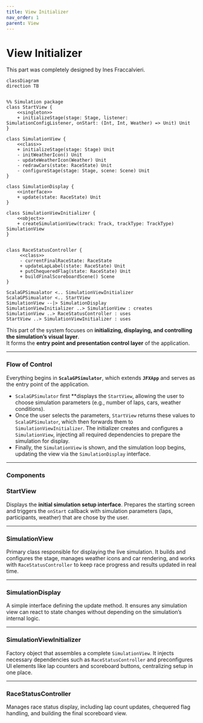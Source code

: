 ```yaml
---
title: View Initializer
nav_order: 1
parent: View
---
```

# View Initializer
This part was completely designed by Ines Fraccalvieri.
```mermaid
classDiagram
direction TB


%% Simulation package
class StartView {
    <<singleton>>
    + initializeStage(stage: Stage, listener: SimulationConfigListener, onStart: (Int, Int, Weather) => Unit) Unit
}

class SimulationView {
    <<class>>
    + initializeStage(stage: Stage) Unit
    - initWeatherIcon() Unit
    - updateWeatherIcon(Weather) Unit
    - redrawCars(state: RaceState) Unit
    - configureStage(stage: Stage, scene: Scene) Unit
}

class SimulationDisplay {
    <<interface>>
    + update(state: RaceState) Unit
}

class SimulationViewInitializer {
    <<object>>
    + createSimulationView(track: Track, trackType: TrackType) SimulationView
}


class RaceStatusController {
     <<class>>
     - currentFinalRaceState: RaceState
     + updateLapLabel(state: RaceState) Unit
     + putChequeredFlag(state: RaceState) Unit
     + buildFinalScoreboardScene() Scene
}

ScalaGPSimualator <.. SimulationViewInitializer
ScalaGPSimualator <.. StartView
SimulationView --|> SimulationDisplay
SimulationViewInitializer ..> SimulationView : creates
SimulationView ..> RaceStatusController : uses
StartView ..> SimulationViewInitializer : uses

```
This part of the system focuses on **initializing, displaying, and controlling the simulation’s visual layer**.  
It forms the **entry point and presentation control layer** of the application.

---

### Flow of Control

Everything begins in **`ScalaGPSimulator`**, which extends **`JFXApp`** and serves as the entry point of the application.
- `ScalaGPSimulator` first **displays the `StartView`, allowing the user to choose simulation parameters (e.g., number of laps, cars, weather conditions).
- Once the user selects the parameters, `StartView` returns these values to `ScalaGPSimulator`, which then forwards them to `SimulationViewInitializer`. The initializer creates and configures a `SimulationView`, injecting all required dependencies to prepare the simulation for display.
- Finally, the `SimulationView` is shown, and the simulation loop begins, updating the view via the `SimulationDisplay` interface.

---

### Components

### StartView

Displays the **initial simulation setup interface**. Prepares the starting screen and triggers the `onStart` callback with simulation parameters (laps, participants, weather) that are chose by the user.


---

### SimulationView
Primary class responsible for displaying the live simulation. It builds and configures the stage, manages weather icons and car rendering, and works with `RaceStatusController` to keep race progress and results updated in real time.

---

### SimulationDisplay
A simple interface defining the update method. It ensures any simulation view can react to state changes without depending on the simulation’s internal logic.

---

### SimulationViewInitializer
Factory object that assembles a complete `SimulationView`. It injects necessary dependencies such as `RaceStatusController` and preconfigures UI elements like lap counters and scoreboard buttons, centralizing setup in one place.

---

### RaceStatusController
Manages race status display, including lap count updates, chequered flag handling, and building the final scoreboard view.